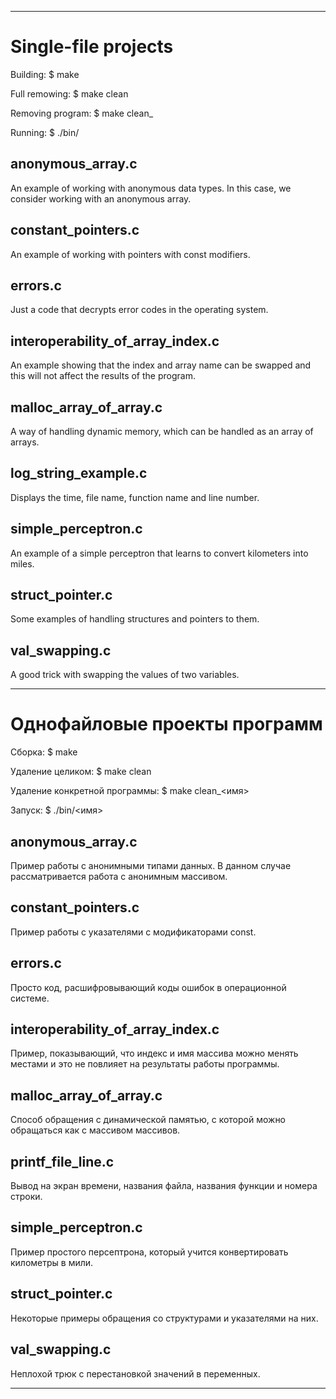 ***********



# Single-file projects

Building:
$ make

Full remowing:
$ make clean

Removing program:
$ make clean_<name>

Running:
$ ./bin/<name>

## anonymous_array.c

An example of working with anonymous data types.
In this case, we consider working with an anonymous array.

## constant_pointers.c

An example of working with pointers with const modifiers.

## errors.c

Just a code that decrypts error codes in the operating system.

## interoperability_of_array_index.c

An example showing that the index and
array name can be swapped and this will not affect the results of the program.

## malloc_array_of_array.c

A way of handling dynamic memory, which can be handled as an array of arrays.

## log_string_example.c

Displays the time, file name, function name and line number.

## simple_perceptron.c

An example of a simple perceptron that learns to convert kilometers into miles.

## struct_pointer.c

Some examples of handling structures and pointers to them.

## val_swapping.c

A good trick with swapping the values of two variables.



**********



# Однофайловые проекты программ

Сборка:
$ make

Удаление целиком:
$ make clean

Удаление конкретной программы:
$ make clean_<имя>

Запуск:
$ ./bin/<имя>

## anonymous_array.c

Пример работы с анонимными типами данных.
В данном случае рассматривается работа с анонимным массивом.

## constant_pointers.c

Пример работы с указателями с модификаторами const.

## errors.c

Просто код, расшифровывающий коды ошибок в операционной системе.

## interoperability_of_array_index.c

Пример, показывающий, что индекс и
имя массива можно менять местами и это не повлияет на результаты работы программы.

## malloc_array_of_array.c

Способ обращения с динамической памятью, с которой можно обращаться как с массивом массивов.

## printf_file_line.c

Вывод на экран времени, названия файла, названия функции и номера строки.

## simple_perceptron.с

Пример простого персептрона, который учится конвертировать километры в мили.

## struct_pointer.c

Некоторые примеры обращения со структурами и указателями на них.

## val_swapping.с

Неплохой трюк с перестановкой значений в переменных.


**********
